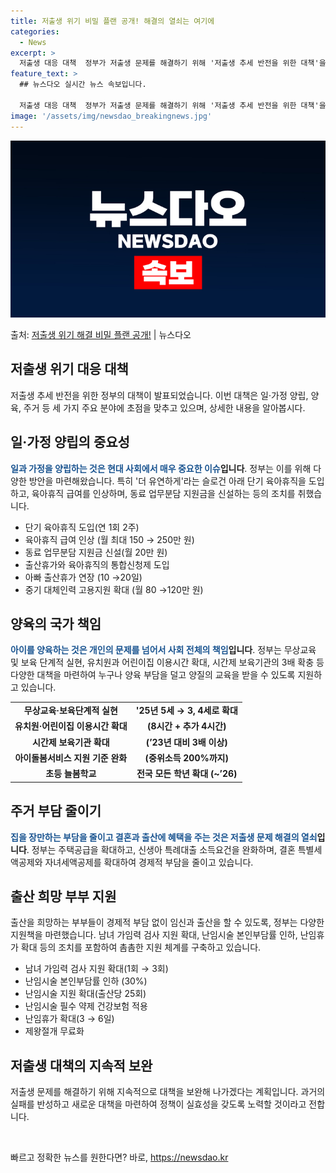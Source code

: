 ```yaml
---
title: 저출생 위기 비밀 플랜 공개! 해결의 열쇠는 여기에
categories:
  - News
excerpt: >
  저출생 대응 대책  정부가 저출생 문제를 해결하기 위해 '저출생 추세 반전을 위한 대책'을 발표했습니다. 이…
feature_text: >
  ## 뉴스다오 실시간 뉴스 속보입니다.

  저출생 대응 대책  정부가 저출생 문제를 해결하기 위해 '저출생 추세 반전을 위한 대책'을 발표했습니다. 이…
image: '/assets/img/newsdao_breakingnews.jpg'
---
```


![뉴스다오 속보](/assets/img/newsdao_breakingnews.jpg)

<p>출처: <a href="https://newsdao.kr/4329" rel="dofollow">저출생 위기 해결 비밀 플랜 공개!</a> | 뉴스다오</p>

<h2 data-ke-size="size26">저출생 위기 대응 대책</h2>
저출생 추세 반전을 위한 정부의 대책이 발표되었습니다. 이번 대책은 일·가정 양립, 양육, 주거 등 세 가지 주요 분야에 초점을 맞추고 있으며, 상세한 내용을 알아봅시다.

<h2 data-ke-size="size24">일·가정 양립의 중요성</h2>
<b><span style="color: #1a5490;">일과 가정을 양립하는 것은 현대 사회에서 매우 중요한 이슈</span>입니다</b>. 정부는 이를 위해 다양한 방안을 마련해왔습니다. 특히 '더 유연하게'라는 슬로건 아래 단기 육아휴직을 도입하고, 육아휴직 급여를 인상하며, 동료 업무분담 지원금을 신설하는 등의 조치를 취했습니다.

<ul>
  <li>단기 육아휴직 도입(연 1회 2주)</li>
  <li>육아휴직 급여 인상 (월 최대 150 → 250만 원)</li>
  <li>동료 업무분담 지원금 신설(월 20만 원)</li>
  <li>출산휴가와 육아휴직의 통합신청제 도입</li>
  <li>아빠 출산휴가 연장 (10 →20일)</li>
  <li>중기 대체인력 고용지원 확대 (월 80 →120만 원)</li>
</ul>

<h2 data-ke-size="size24">양육의 국가 책임</h2>
<b><span style="color: #1a5490;">아이를 양육하는 것은 개인의 문제를 넘어서 사회 전체의 책임</span>입니다</b>. 정부는 무상교육 및 보육 단계적 실현, 유치원과 어린이집 이용시간 확대, 시간제 보육기관의 3배 확충 등 다양한 대책을 마련하여 누구나 양육 부담을 덜고 양질의 교육을 받을 수 있도록 지원하고 있습니다.

<table>
  <tr>
    <td style="text-align: center; height: 17px;"><b>무상교육·보육단계적 실현</b></td>
    <td style="text-align: center; height: 17px;"><b>'25년 5세 → 3, 4세로 확대</b></td>
  </tr>
  <tr>
    <td style="text-align: center; height: 17px;"><b>유치원·어린이집 이용시간 확대</b></td>
    <td style="text-align: center; height: 17px;"><b>(8시간 + 추가 4시간)</b></td>
  </tr>
  <tr>
    <td style="text-align: center; height: 17px;"><b>시간제 보육기관 확대</b></td>
    <td style="text-align: center; height: 17px;"><b>(’23년 대비 3배 이상)</b></td>
  </tr>
  <tr>
    <td style="text-align: center; height: 17px;"><b>아이돌봄서비스 지원 기준 완화</b></td>
    <td style="text-align: center; height: 17px;"><b>(중위소득 200%까지)</b></td>
  </tr>
  <tr>
    <td style="text-align: center; height: 17px;"><b>초등 늘봄학교</b></td>
    <td style="text-align: center; height: 17px;"><b>전국 모든 학년 확대 (~’26)</b></td>
  </tr>
</table>

<h2 data-ke-size="size24">주거 부담 줄이기</h2>
<b><span style="color: #1a5490;">집을 장만하는 부담을 줄이고 결혼과 출산에 혜택을 주는 것은 저출생 문제 해결의 열쇠</span>입니다</b>. 정부는 주택공급을 확대하고, 신생아 특례대출 소득요건을 완화하며, 결혼 특별세액공제와 자녀세액공제를 확대하여 경제적 부담을 줄이고 있습니다.

<h2 data-ke-size="size24">출산 희망 부부 지원</h2>
출산을 희망하는 부부들이 경제적 부담 없이 임신과 출산을 할 수 있도록, 정부는 다양한 지원책을 마련했습니다. 남녀 가임력 검사 지원 확대, 난임시술 본인부담률 인하, 난임휴가 확대 등의 조치를 포함하여 촘촘한 지원 체계를 구축하고 있습니다.

<ul>
  <li>남녀 가임력 검사 지원 확대(1회 → 3회)</li>
  <li>난임시술 본인부담률 인하 (30%)</li>
  <li>난임시술 지원 확대(출산당 25회)</li>
  <li>난임시술 필수 약제 건강보험 적용</li>
  <li>난임휴가 확대(3 → 6일)</li>
  <li>제왕절개 무료화</li>
</ul>

<h2 data-ke-size="size24">저출생 대책의 지속적 보완</h2>
저출생 문제를 해결하기 위해 지속적으로 대책을 보완해 나가겠다는 계획입니다. 과거의 실패를 반성하고 새로운 대책을 마련하여 정책이 실효성을 갖도록 노력할 것이라고 전합니다.

<p data-ke-size="size16">&nbsp;</p> 

빠르고 정확한 뉴스를 원한다면? 바로, <a href="https://newsdao.kr" rel="dofollow">https://newsdao.kr</a>


